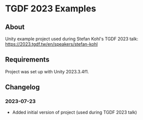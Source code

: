 # TGDF 2023 Examples

## About

Unity example project used during Stefan Kohl's TGDF 2023 talk: https://2023.tgdf.tw/en/speakers/stefan-kohl

## Requirements

Project was set up with Unity 2023.3.4f1.

## Changelog

### 2023-07-23

- Added initial version of project (used during TGDF 2023 talk)
